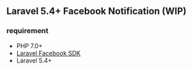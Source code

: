 ## Laravel 5.4+ Facebook Notification (WIP)

### requirement

- PHP 7.0+
- [Laravel Facebook SDK](https://github.com/SammyK/LaravelFacebookSdk)
- Laravel 5.4+